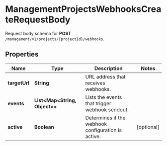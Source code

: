 

# ManagementProjectsWebhooksCreateRequestBody

Request body schema for **POST** `/management/v1/projects/{projectId}/webhooks`.

## Properties

| Name | Type | Description | Notes |
|------------ | ------------- | ------------- | -------------|
|**targetUrl** | **String** | URL address that receives webhooks. |  |
|**events** | **List&lt;Map&lt;String, Object&gt;&gt;** | Lists the events that trigger webhook sendout. |  |
|**active** | **Boolean** | Determines if the webhook configuration is active. |  [optional] |



